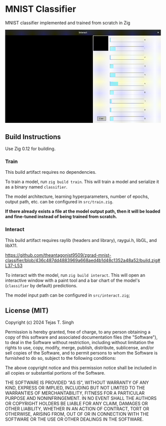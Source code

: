 # MNIST Classifier

MNIST classifier implemented and trained from scratch in Zig

![interact.gif](https://github.com/theantagonist9509/zgrad-mnist-classifier/blob/main/interact.gif)

## Build Instructions

Use Zig 0.12 for building.

### Train

This build artifact requires no dependencies.

To train a model, run `zig build train`. This will train a model and serialize it as a binary named `classifier`.

The model architecture, learning hyperparameters, number of epochs, output path, etc. can be configured in `src/train.zig`.

**If there already exists a file at the model output path, then it will be loaded and fine-tuned instead of being trained from scratch.**

### Interact

This build artifact requires raylib (headers and library), raygui.h, libGL, and libX11.

https://github.com/theantagonist9509/zgrad-mnist-classifier/blob/436c487dd4883969a668aed4b1d48c1352a48a52/build.zig#L37-L53

To interact with the model, run `zig build interact`. This will open an interactive window with a paint tool and a bar chart of the model's (`classifier` by default) predictions.

The model input path can be configured in `src/interact.zig`;

## License (MIT)

Copyright (c) 2024 Tejas T. Singh

Permission is hereby granted, free of charge, to any person obtaining a copy of this software and associated documentation files (the "Software"), to deal in the Software without restriction, including without limitation the rights to use, copy, modify, merge, publish, distribute, sublicense, and/or sell copies of the Software, and to permit persons to whom the Software is furnished to do so, subject to the following conditions:

The above copyright notice and this permission notice shall be included in all copies or substantial portions of the Software.

THE SOFTWARE IS PROVIDED "AS IS", WITHOUT WARRANTY OF ANY KIND, EXPRESS OR IMPLIED, INCLUDING BUT NOT LIMITED TO THE WARRANTIES OF MERCHANTABILITY, FITNESS FOR A PARTICULAR PURPOSE AND NONINFRINGEMENT. IN NO EVENT SHALL THE AUTHORS OR COPYRIGHT HOLDERS BE LIABLE FOR ANY CLAIM, DAMAGES OR OTHER LIABILITY, WHETHER IN AN ACTION OF CONTRACT, TORT OR OTHERWISE, ARISING FROM, OUT OF OR IN CONNECTION WITH THE SOFTWARE OR THE USE OR OTHER DEALINGS IN THE SOFTWARE.
